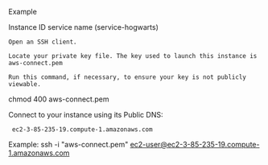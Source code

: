 Example

Instance ID
service name (service-hogwarts)

    Open an SSH client.

    Locate your private key file. The key used to launch this instance is aws-connect.pem

    Run this command, if necessary, to ensure your key is not publicly viewable.

 chmod 400 aws-connect.pem

Connect to your instance using its Public DNS:

     ec2-3-85-235-19.compute-1.amazonaws.com

Example:
 ssh -i "aws-connect.pem" ec2-user@ec2-3-85-235-19.compute-1.amazonaws.com
